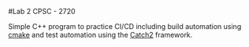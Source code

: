 #Lab 2 CPSC - 2720

Simple C++ program to practice CI/CD including build automation using <a href="https://cmake.org/">cmake<a> and test automation using the 
<a href="https://github.com/catchorg/Catch2">Catch2<a> framework.
